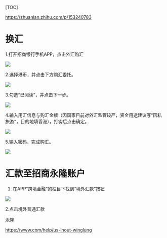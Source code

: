 [TOC]

https://zhuanlan.zhihu.com/p/153240783

# 换汇



1.打开招商银行手机APP，点击外汇购汇

![](images/yonglong_1.jpeg)

2.选择港币，并点击下方购汇委托。

![](images/yonglong_2.jpeg)

3.勾选“已阅读”，并点击下一步。

![](images/yonglong_3.jpeg)

4.输入用汇信息与购汇金额（因国家目前对外汇监管较严，资金用途建议写“因私旅游”，目的地填香港），打钩后点击确定。

![](images/yonglong_4.jpeg)

5.输入密码，完成购汇。

![](images/yonglong_5.jpeg)

# 汇款至招商永隆账户

1. 在APP“跨境金融”的栏目下找到“境外汇款”按钮

![](images/yonglong_6.jpeg)

2.点击境外普通汇款









永隆

https://www.com/help/us-inout-winglung
